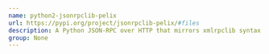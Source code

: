 ```yaml
---
name: python2-jsonrpclib-pelix
url: https://pypi.org/project/jsonrpclib-pelix/#files
description: A Python JSON-RPC over HTTP that mirrors xmlrpclib syntax.
group: None
---
```


